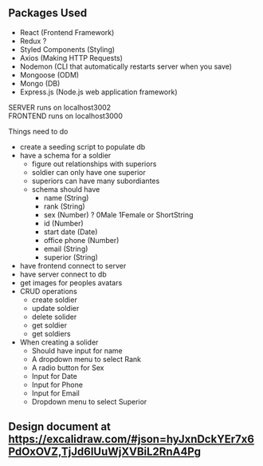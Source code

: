 ## Packages Used

- React (Frontend Framework)
- Redux ?
- Styled Components (Styling)
- Axios (Making HTTP Requests)
- Nodemon (CLI that automatically restarts server when you save)
- Mongoose (ODM)
- Mongo (DB)
- Express.js (Node.js web application framework)

SERVER runs on localhost3002 <br>
FRONTEND runs on localhost3000

Things need to do <br>

- create a seeding script to populate db
- have a schema for a soldier
  - figure out relationships with superiors
  - soldier can only have one superior 
  - superiors can have many subordiantes
  - schema should have
    - name (String)
    - rank (String)
    - sex (Number) ? 0Male 1Female or ShortString
    - id (Number)
    - start date (Date)
    - office phone (Number)
    - email (String)
    - superior (String)
- have frontend connect to server
- have server connect to db
- get images for peoples avatars
- CRUD operations 
  - create soldier
  - update soldier
  - delete solider
  - get soldier 
  - get soldiers
- When creating a solider
  - Should have input for name
  - A dropdown menu to select Rank
  - A radio button for Sex
  - Input for Date
  - Input for Phone
  - Input for Email
  - Dropdown menu to select Superior

## Design document at https://excalidraw.com/#json=hyJxnDckYEr7x6PdOxOVZ,TjJd6IUuWjXVBiL2RnA4Pg